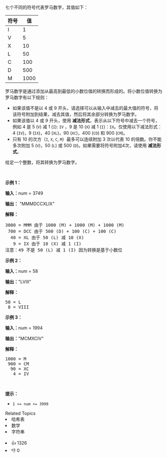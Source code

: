 <p>七个不同的符号代表罗马数字，其值如下：</p>

<table> 
 <thead> 
  <tr> 
   <th>符号</th> 
   <th>值</th> 
  </tr> 
 </thead> 
 <tbody> 
  <tr> 
   <td>I</td> 
   <td>1</td> 
  </tr> 
  <tr> 
   <td>V</td> 
   <td>5</td> 
  </tr> 
  <tr> 
   <td>X</td> 
   <td>10</td> 
  </tr> 
  <tr> 
   <td>L</td> 
   <td>50</td> 
  </tr> 
  <tr> 
   <td>C</td> 
   <td>100</td> 
  </tr> 
  <tr> 
   <td>D</td> 
   <td>500</td> 
  </tr> 
  <tr> 
   <td>M</td> 
   <td>1000</td> 
  </tr> 
 </tbody> 
</table>

<p>罗马数字是通过添加从最高到最低的小数位值的转换而形成的。将小数位值转换为罗马数字有以下规则：</p>

<ul> 
 <li>如果该值不是以 4 或 9 开头，请选择可以从输入中减去的最大值的符号，将该符号附加到结果，减去其值，然后将其余部分转换为罗马数字。</li> 
 <li>如果该值以 4 或 9 开头，使用 <strong>减法形式</strong>，表示从以下符号中减去一个符号，例如&nbsp;4 是 5 (<code>V</code>) 减 1 (<code>I</code>): <code>IV</code>&nbsp;，9 是 10 (<code>X</code>) 减&nbsp;1 (<code>I</code>)：<code>IX</code>。仅使用以下减法形式：4 (<code>IV</code>)，9 (<code>IX</code>)，40 (<code>XL</code>)，90 (<code>XC</code>)，400 (<code>CD</code>) 和&nbsp;900 (<code>CM</code>)。</li> 
 <li>只有 10 的次方（<code>I</code>, <code>X</code>, <code>C</code>, <code>M</code>）最多可以连续附加 3 次以代表 10 的倍数。你不能多次附加&nbsp;5&nbsp;(<code>V</code>)，50 (<code>L</code>) 或 500 (<code>D</code>)。如果需要将符号附加4次，请使用 <strong>减法形式</strong>。</li> 
</ul>

<p>给定一个整数，将其转换为罗马数字。</p>

<p>&nbsp;</p>

<p><strong class="example">示例 1：</strong></p>

<div class="example-block"> 
 <p><strong>输入：</strong><span class="example-io">num = 3749</span></p> 
</div>

<p><strong>输出：</strong>&nbsp;<span class="example-io">"MMMDCCXLIX"</span></p>

<p><strong>解释：</strong></p>

<pre>
3000 = MMM 由于 1000 (M) + 1000 (M) + 1000 (M)
 700 = DCC 由于 500 (D) + 100 (C) + 100 (C)
  40 = XL 由于 50 (L) 减 10 (X)
   9 = IX 由于 10 (X) 减 1 (I)
注意：49 不是 50 (L) 减 1 (I) 因为转换是基于小数位
</pre>


<p><strong class="example">示例 2：</strong></p>

<div class="example-block"> 
 <p><strong>输入：</strong><span class="example-io">num = 58</span></p> 
</div>

<p><strong>输出：</strong><span class="example-io">"LVIII"</span></p>

<p><strong>解释：</strong></p>

<pre>
50 = L
 8 = VIII
</pre>


<p><strong class="example">示例 3：</strong></p>

<div class="example-block"> 
 <p><strong>输入：</strong><span class="example-io">num = 1994</span></p> 
</div>

<p><strong>输出：</strong><span class="example-io">"MCMXCIV"</span></p>

<p><strong>解释：</strong></p>

<pre>
1000 = M
 900 = CM
  90 = XC
   4 = IV
</pre>


<p>&nbsp;</p>

<p><strong>提示：</strong></p>

<ul> 
 <li><code>1 &lt;= num &lt;= 3999</code></li> 
</ul>

<div><div>Related Topics</div><div><li>哈希表</li><li>数学</li><li>字符串</li></div></div><br><div><li>👍 1326</li><li>👎 0</li></div>